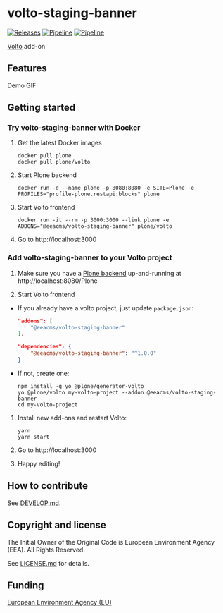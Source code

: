 # volto-staging-banner
[![Releases](https://img.shields.io/github/v/release/eea/volto-staging-banner)](https://github.com/eea/volto-staging-banner/releases)
[![Pipeline](https://ci.eionet.europa.eu/buildStatus/icon?job=volto-addons%2Fvolto-staging-banner%2Fmaster&subject=master)](https://ci.eionet.europa.eu/view/Github/job/volto-addons/job/volto-staging-banner/job/master/display/redirect)
[![Pipeline](https://ci.eionet.europa.eu/buildStatus/icon?job=volto-addons%2Fvolto-staging-banner%2Fdevelop&subject=develop)](https://ci.eionet.europa.eu/view/Github/job/volto-addons/job/volto-staging-banner/job/develop/display/redirect)

[Volto](https://github.com/plone/volto) add-on

## Features

Demo GIF

## Getting started

### Try volto-staging-banner with Docker

1. Get the latest Docker images

   ```
   docker pull plone
   docker pull plone/volto
   ```

1. Start Plone backend
   ```
   docker run -d --name plone -p 8080:8080 -e SITE=Plone -e PROFILES="profile-plone.restapi:blocks" plone
   ```

1. Start Volto frontend

   ```
   docker run -it --rm -p 3000:3000 --link plone -e ADDONS="@eeacms/volto-staging-banner" plone/volto
   ```

1. Go to http://localhost:3000

### Add volto-staging-banner to your Volto project

1. Make sure you have a [Plone backend](https://plone.org/download) up-and-running at http://localhost:8080/Plone

1. Start Volto frontend

* If you already have a volto project, just update `package.json`:

   ```JSON
   "addons": [
       "@eeacms/volto-staging-banner"
   ],

   "dependencies": {
       "@eeacms/volto-staging-banner": "^1.0.0"
   }
   ```

* If not, create one:

   ```
   npm install -g yo @plone/generator-volto
   yo @plone/volto my-volto-project --addon @eeacms/volto-staging-banner
   cd my-volto-project
   ```

1. Install new add-ons and restart Volto:

   ```
   yarn
   yarn start
   ```

1. Go to http://localhost:3000

1. Happy editing!

## How to contribute

See [DEVELOP.md](https://github.com/eea/volto-staging-banner/blob/master/DEVELOP.md).

## Copyright and license

The Initial Owner of the Original Code is European Environment Agency (EEA).
All Rights Reserved.

See [LICENSE.md](https://github.com/eea/volto-staging-banner/blob/master/LICENSE.md) for details.

## Funding

[European Environment Agency (EU)](http://eea.europa.eu)
